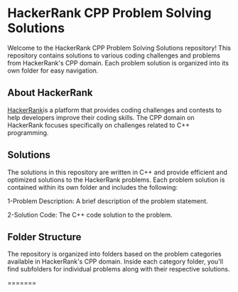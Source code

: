 # HackerRank CPP Problem Solving Solutions

Welcome to the HackerRank CPP Problem Solving Solutions repository! This repository contains solutions to various coding challenges and problems from HackerRank's CPP domain. Each problem solution is organized into its own folder for easy navigation.

## About HackerRank


 [HackerRank](https://www.hackerrank.com/)is a platform that provides coding challenges and contests to help developers improve their coding skills. The CPP domain on HackerRank focuses specifically on challenges related to C++ programming.



## Solutions

The solutions in this repository are written in C++ and provide efficient and optimized solutions to the HackerRank problems. Each problem solution is contained within its own folder and includes the following:

1-Problem Description: A brief description of the problem statement.

2-Solution Code: The C++ code solution to the problem.


## Folder Structure

The repository is organized into folders based on the problem categories available in HackerRank's CPP domain. Inside each category folder, you'll find subfolders for individual problems along with their respective solutions.

=======


